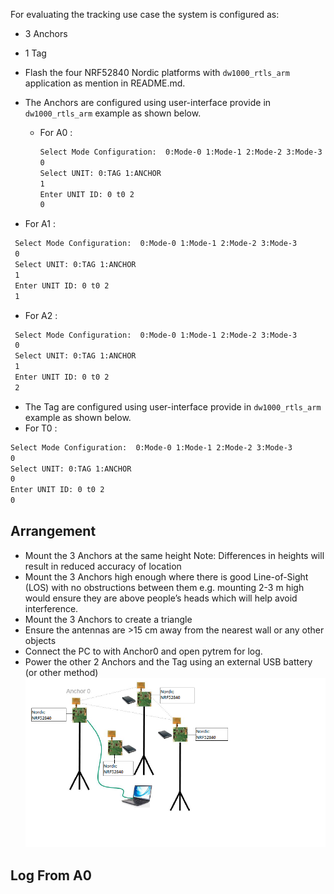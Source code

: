 For evaluating the tracking use case the system is configured as:
  * 3 Anchors
  * 1 Tag
  
* Flash the four NRF52840 Nordic platforms with `dw1000_rtls_arm` application as mention in README.md. 
* The Anchors are configured using user-interface provide in `dw1000_rtls_arm` example as shown below.
    * For A0 :
        ```bash
        Select Mode Configuration:  0:Mode-0 1:Mode-1 2:Mode-2 3:Mode-3
        0
        Select UNIT: 0:TAG 1:ANCHOR
        1
        Enter UNIT ID: 0 t0 2
        0
        ```
* For A1 : 
 ```bash
  Select Mode Configuration:  0:Mode-0 1:Mode-1 2:Mode-2 3:Mode-3
  0
  Select UNIT: 0:TAG 1:ANCHOR
  1
  Enter UNIT ID: 0 t0 2
  1
  ```
* For A2 : 
 ```bash
  Select Mode Configuration:  0:Mode-0 1:Mode-1 2:Mode-2 3:Mode-3
  0
  Select UNIT: 0:TAG 1:ANCHOR
  1
  Enter UNIT ID: 0 t0 2
  2
  ```
* The Tag are configured using user-interface provide in `dw1000_rtls_arm` example as shown below.
* For T0 : 
 ```bash
 Select Mode Configuration:  0:Mode-0 1:Mode-1 2:Mode-2 3:Mode-3
 0
 Select UNIT: 0:TAG 1:ANCHOR
 0
 Enter UNIT ID: 0 t0 2
 0
```
## Arrangement
* Mount the 3 Anchors at the same height
  Note: Differences in heights will result in reduced accuracy of location
* Mount the 3 Anchors high enough where there is good Line-of-Sight (LOS) with no
obstructions between them e.g. mounting 2-3 m high would ensure they are above
people’s heads which will help avoid interference.
* Mount the 3 Anchors to create a triangle
* Ensure the antennas are >15 cm away from the nearest wall or any other objects
* Connect the PC to with Anchor0 and open pytrem for log.
* Power the other 2 Anchors and the Tag using an external USB battery (or other
method)
![nRF52840](./images/Tracking.PNG)

## Log From A0
